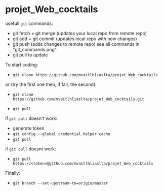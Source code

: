 # projet_Web_cocktails
usefull `git` commands: 
- git fetch + git merge (updates your local repo from remote repo)
- git add + git commit (updates local repo with new changes)
- git push (adds changes to remote repo)
see all commands in "git_commands.png".
- git pull to update

To start coding:
  - `git clone https://github.com/mvaitlhliaslta/projet_Web_cocktails`
  
  or (try the first one then, if fail, the second):
  - `git clone https://github.com/mvaitlhliaslta/projet_Web_cocktails.git`
  
  - `git pull`
 
if `git pull` doesn't work:
- generate token
- `git config --global credential.helper cache`
- `git pull`

if `git pull` doesnt work:
- `git pull https://<token>@github.com/mvaitlhliaslta/projet_Web_cocktails`

Finally:
- `git branch --set-upstream-to=origin/master`
    
